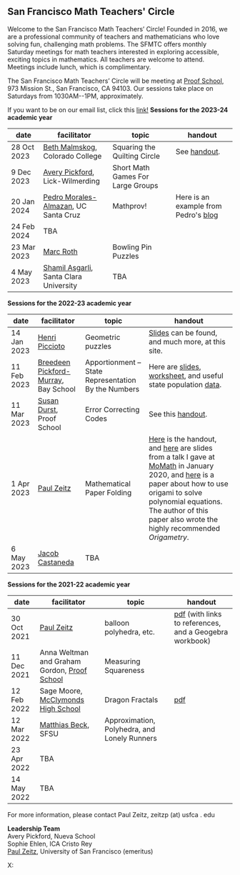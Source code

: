 <h2> San Francisco Math Teachers' Circle</h2>

Welcome to the San Francisco Math Teachers’ Circle! Founded in 2016, we are a professional community of teachers and mathematicians who love solving fun, challenging math problems. The SFMTC offers monthly Saturday meetings for math teachers interested in exploring accessible, exciting topics in mathematics. All teachers are welcome to attend. Meetings include lunch, which is complimentary.



The San Francisco Math Teachers’ Circle will be meeting  at 
[Proof School](https://www.proofschool.org), 973 Mission St., San Francisco, CA 94103.  Our sessions take place on Saturdays from 1030AM--1PM, approximately.  

If you want to be on our email list, click this [link!](https://forms.gle/WGY7w2zM1MkxGVyaA)
**Sessions for the 2023-24 academic year**

| date  | facilitator   | topic   | handout  |   
|---|---|---|---|
| 28 Oct 2023|[Beth Malmskog](https://www.coloradocollege.edu/basics/contact/directory/people/malmskog_beth.html), Colorado College|Squaring the Quilting Circle |See [handout](/sfmtc-stuff/malmskog-quilt.pdf).|
|9 Dec 2023| [Avery Pickford](https://www.linkedin.com/in/avery-pickford-6992a2246/), Lick-Wilmerding|Short Math Games For Large Groups||
| 20 Jan 2024|[Pedro Morales-Almazan](https://susandurst.weebly.com), UC Santa Cruz| Mathprov!|Here is an example from Pedro's [blog](http://towardsthelimitedge.pedromoralesalmazan.com/2018/05/there-is-math-even-in-improv.html)|
|24 Feb 2024|TBA|||
|23 Mar 2023| [Marc Roth](https://www.linkedin.com/in/marc-roth-a9862b7/)|Bowling Pin Puzzles||
|4 May 2023| [Shamil Asgarli](https://www.scu.edu/cas/mathcs/faculty-and-staff/shamil-asgarli/), Santa Clara University|TBA||

**Sessions for the 2022-23 academic year**

| date  | facilitator   | topic   | handout  |   
|---|---|---|---|
| 14 Jan 2023|[Henri Piccioto](https://www.mathed.page)|Geometric puzzles |[Slides](https://www.mathed.page/talks.html) can be found, and much more, at this site.|
|11 Feb 2023| [Breedeen Pickford-Murray](https://www.bayschoolsf.org/about-the-bay-school/meet-the-bay-staffulty), Bay School|Apportionment – State Representation By the Numbers|Here are [slides](https://docs.google.com/presentation/d/14a4skZFLkpMZbV3x1LWvg9OoKAOTyuDPJVQeEyNxcRA/edit#slide=id.p), [worksheet](https://docs.google.com/document/d/1NbWT6QM0tF2zN9ZJ5Cg5ocSMq1CJT5XvywZTf0N-QV0/edit), and useful state population [data](https://docs.google.com/spreadsheets/d/1Rp0YbvlCLAmFYuWIHIiX4kLbV71MYjUYIAvc71PF1Lk/edit#gid=0).|
| 11 Mar 2023|[Susan Durst](https://susandurst.weebly.com), Proof School| Error Correcting Codes|See this [handout](https://docs.google.com/document/d/1yX--8pWEqiKJAfjcvlYvuywpUe-2h_R0HZwD5pkW4Jk/edit).|
|1 Apr 2023| [Paul Zeitz](https://www.usfca.edu/faculty/paul-zeitz)|Mathematical Paper Folding|[Here](/sfmtc-stuff/SFMTC230401-folding.pdf) is the handout, and [here](/sfmtc-stuff/paper-foldingMoMath200113.pdf) are slides from a talk I gave at [MoMath](https://momath.org) in January 2020, and [here](/sfmtc-stuff/cubic.pdf) is a paper about how to use origami to solve polynomial equations.  The author of this paper also wrote the highly recommended *Origametry*.|
|6 May 2023| [Jacob Castaneda](https://www.beammath.org/staff)|TBA||

**Sessions for the 2021-22 academic year**

| date  | facilitator   | topic   | handout  |   
|---|---|---|---|
|30 Oct 2021   | [Paul Zeitz](https://www.usfca.edu/faculty/paul-zeitz)   | balloon polyhedra, etc.    | [pdf](/sfmtc-stuff/SFMTC211030.pdf) (with links to references, and a Geogebra workbook)|   
| 11 Dec 2021   | Anna Weltman and Graham Gordon, [Proof School](https://www.proofschool.org)  | Measuring Squareness   |  |   
|12 Feb 2022 | Sage Moore, [McClymonds High School](https://www.ousd.org/Page/7612)   | Dragon Fractals  |  [pdf](/sfmtc-stuff/SFMTC220212.pdf) |   
|12 Mar 2022|  [Matthias Beck](https://matthbeck.github.io), SFSU | Approximation, Polyhedra, and Lonely Runners |  |
| 23 Apr 2022|TBA| ||
|14 May 2022| TBA|||

For more information, please contact Paul Zeitz, zeitzp (at) usfca . edu

**Leadership Team**  
Avery Pickford, Nueva School  
Sophie Ehlen, ICA Cristo Rey  
[Paul Zeitz](https://www.usfca.edu/faculty/paul-zeitz), University of San Francisco (emeritus)

X: <span id='x-value'></span>

<script src="/assets/js/mouse.js"></script>
